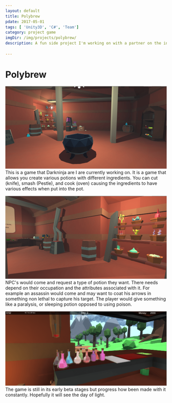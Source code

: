 ```yaml
---
layout: default
title: Polybrew
pdate: 2017-05-01
tags: [ 'Unity3D', 'C#', 'Team']
category: project game
imgDir: /img/projects/polybrew/
description: A fun side project I'm working on with a partner on the internet. Similar to my RPG shop idea for Ludum Dare 38 but instead of a shopkeeper you are a Alchemist making various potions. THe best part of the game is it encourages creativity with the ingredients. Just throw things into the cauldron and making something that you can sell to various npcs.

---
```



Polybrew
================

![Picture](/img/projects/polybrew/2.png)
This is a game that Darkninja are I are currently working on. It is a game that allows you create various potions with different ingredients. You can cut (knife), smash (Pestle), and cook (oven) causing the ingredients to have various effects when put into the pot.

![Picture](/img/projects/polybrew/3.png)
NPC's would come and request a type of potion they want. There needs depend on their occupation and the attributes associated with it. For example an assassin would come and may want to coat his arrows in something non lethal to capture his target. The player would give something like a paralysis, or sleeping potion opposed to using poison.

![Picture](/img/projects/polybrew/1.png)
The game is still in its early beta stages but progress how been made with it constantly. Hopefully it will see the day of light.
